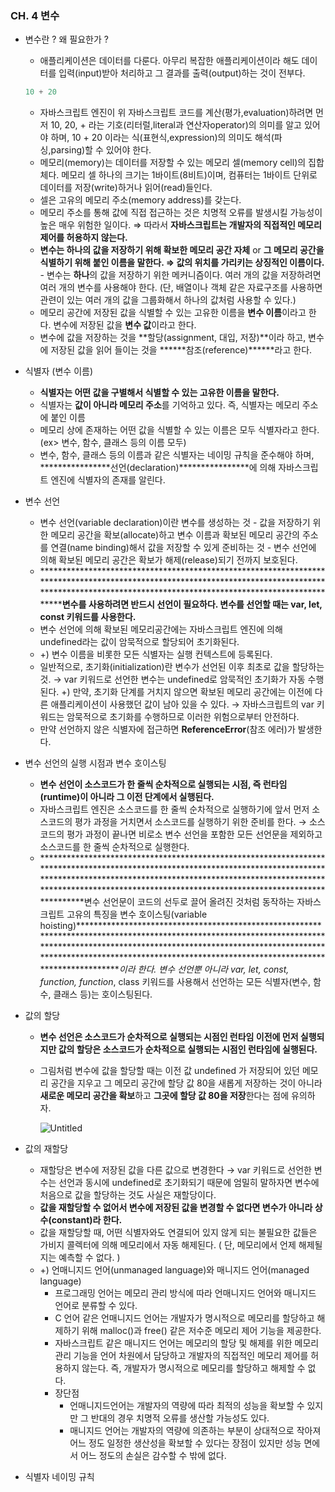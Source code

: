 ### CH. 4 변수

- 변수란 ? 왜 필요한가 ?
    - 애플리케이션은 데이터를 다룬다. 아무리 복잡한 애플리케이션이라 해도 데이터를 입력(input)받아 처리하고 그 결과를 출력(output)하는 것이 전부다.
    
    ```jsx
    10 + 20
    ```
    
    - 자바스크립트 엔진이 위 자바스크립트 코드를 계산(평가,evaluation)하려면 먼저 10, 20, + 라는 기호(리터럴,literal과 연산자operator)의 의미를 알고 있어야 하며, 10 + 20 이라는 식(표현식,expression)의 의미도 해석(파싱,parsing)할 수 있어야 한다.
    - 메모리(memory)는 데이터를 저장할 수 있는 메모리 셀(memory cell)의 집합체다. 메모리 셀 하나의 크기는 1바이트(8비트)이며, 컴퓨터는 1바이트 단위로 데이터를 저장(write)하거나 읽어(read)들인다.
    - 셀은 고유의 메모리 주소(memory address)를 갖는다.
    - 메모리 주소를 통해 값에 직접 접근하는 것은 치명적 오류를 발생시킬 가능성이 높은 매우 위험한 일이다. ⇒ 따라서 **자바스크립트는 개발자의 직접적인 메모리 제어를 허용하지 않는다.**
    - **변수는 하나의 값을 저장하기 위해 확보한 메모리 공간 자체** or **그 메모리 공간을 식별하기 위해 붙인 이름을 말한다. ⇒ 값의 위치를 가리키는 상징적인 이름이다.** - 변수는 **하나**의 값을 저장하기 위한 메커니즘이다. 여러 개의 값을 저장하려면 여러 개의 변수를 사용해야 한다. (단, 배열이나 객체 같은 자료구조를 사용하면 관련이 있는 여러 개의 값을 그룹화해서 하나의 값처럼 사용할 수 있다.)
    - 메모리 공간에 저장된 값을 식별할 수 있는 고유한 이름을 **********변수 이름**********이라고 한다.
    변수에 저장된 값을 ****************변수 값****************이라고 한다.
    - 변수에 값을 저장하는 것을 **할당(assignment, 대입, 저장)**이라 하고, 변수에 저장된 값을 읽어 들이는 것을 ******참조(reference)******라고 한다.
- 식별자 (변수 이름)
    - **********************************************************************************************************************************************식별자는 어떤 값을 구별해서 식별할 수 있는 고유한 이름을 말한다.**********************************************************************************************************************************************
    - 식별자는 ******************************************************************************************값이 아니라 메모리 주소******************************************************************************************를 기억하고 있다. 즉, 식별자는 메모리 주소에 붙인 이름
    - 메모리 상에 존재하는 어떤 값을 식별할 수 있는 이름은 모두 식별자라고 한다. (ex> 변수, 함수, 클래스 등의 이름 모두)
    - 변수, 함수, 클래스 등의 이름과 같은 식별자는 네이밍 규칙을 준수해야 하며, ****************선언(declaration)****************에 의해 자바스크립트 엔진에 식별자의 존재를 알린다.
- 변수 선언
    - 변수 선언(variable declaration)이란 변수를 생성하는 것 - 값을 저장하기 위한 메모리 공간을 확보(allocate)하고 변수 이름과 확보된 메모리 공간의 주소를 연결(name binding)해서 값을 저장할 수 있게 준비하는 것 - 변수 선언에 의해 확보된 메모리 공간은 확보가 해제(release)되기 전까지 보호된다.
    - **********************************************************************************************************************************************************************************************************변수를 사용하려면 반드시 선언이 필요하다. 변수를 선언할 때는 var, let, const 키워드를 사용한다.**
    - 변수 선언에 의해 확보된 메모리공간에는 자바스크립트 엔진에 의해 undefined라는 값이 암묵적으로 할당되어 초기화된다.
    - +) 변수 이름을 비롯한 모든 식별자는 실행 컨텍스트에 등록된다.
    - 일반적으로, 초기화(initialization)란 변수가 선언된 이후 최초로 값을 할당하는 것.
    → var 키워드로 선언한 변수는 undefined로 암묵적인 초기화가 자동 수행된다.
    +) 만약, 초기화 단계를 거치지 않으면 확보된 메모리 공간에는 이전에 다른 애플리케이션이 사용했던 값이 남아 있을 수 있다.
    → 자바스크립트의 var 키워드는 암묵적으로 초기화를 수행하므로 이러한 위험으로부터 안전하다.
    - 만약 선언하지 않은 식별자에 접근하면 ****************************ReferenceError****************************(참조 에러)가 발생한다.
- 변수 선언의 실행 시점과 변수 호이스팅
    - **************************************************************************************************************************************************************************************************************************************************************변수 선언이 소스코드가 한 줄씩 순차적으로 실행되는 시점, 즉 런타임(runtime)이 아니라 그 이전 단계에서 실행된다.**************************************************************************************************************************************************************************************************************************************************************
    - 자바스크립트 엔진은 소스코드를 한 줄씩 순차적으로 실행하기에 앞서 먼저 소스코드의 평가 과정을 거치면서 소스코드를 실행하기 위한 준비를 한다.
    → 소스코드의 평가 과정이 끝나면 비로소 변수 선언을 포함한 모든 선언문을 제외하고 소스코드를 한 줄씩 순차적으로 실행한다.
    - ******************************************************************************************************************************************************************************************************************************************************************************변수 선언문이 코드의 선두로 끌어 올려진 것처럼 동작하는 자바스크립트 고유의 특징을 변수 호이스팅(variable hoisting)******************************************************************************************************************************************************************************************************************************************************************************이라 한다.
    변수 선언뿐 아니라 var, let, const, function, function*, class 키워드를 사용해서 선언하는 모든 식별자(변수, 함수, 클래스 등)는 호이스팅된다.
- 값의 할당
    - ********************************************************************************************************************************************************************************************************************************************************************************************************************************************************************************************************************************************변수 선언은 소스코드가 순차적으로 실행되는 시점인 런타임 이전에 먼저 실행되지만 값의 할당은 소스코드가 순차적으로 실행되는 시점인 런타임에 실행된다.********************************************************************************************************************************************************************************************************************************************************************************************************************************************************************************************************************************************
    - 그림처럼 변수에 값을 할당할 때는 이전 값 undefined 가 저장되어 있던 메모리 공간을 지우고 그 메모리 공간에 할당 값 80을 새롭게 저장하는 것이 아니라 **새로운 메모리 공간을 확보**하고 **그곳에 할당 값 80을 저장**한다는 점에 유의하자.
        
        ![Untitled](https://s3-us-west-2.amazonaws.com/secure.notion-static.com/0651e4f9-b59d-461c-b876-92879381e9ec/Untitled.png)
        
- 값의 재할당
    - 재할당은 변수에 저장된 값을 다른 값으로 변경한다
    → var 키워드로 선언한 변수는 선언과 동시에 undefined로 초기화되기 때문에 엄밀히 말하자면 변수에 처음으로 값을 할당하는 것도 사실은 재할당이다.
    - ********************************값을 재할당할 수 없어서 변수에 저장된 값을 변경할 수 없다면 변수가 아니라 상수(constant)라 한다.********************************
    - 값을 재할당할 때, 어떤 식별자와도 연결되어 있지 않게 되는 불필요한 값들은 가비지 콜렉터에 의해 메모리에서 자동 해제된다. ( 단, 메모리에서 언제 해제될지는 예측할 수 없다. )
    - +) 언매니지드 언어(unmanaged language)와 매니지드 언어(managed language)
        - 프로그래밍 언어는 메모리 관리 방식에 따라 언매니지드 언어와 매니지드 언어로 분류할 수 있다.
        - C 언어 같은 언매니지드 언어는 개발자가 명시적으로 메모리를 할당하고 해제하기 위해 malloc()과 free() 같은 저수준 메모리 제어 기능을 제공한다.
        - 자바스크립트 같은 매니지드 언어는 메모리의 할당 및 해제를 위한 메모리 관리 기능을 언어 차원에서 담당하고 개발자의 직접적인 메모리 제어를 허용하지 않는다. 즉, 개발자가 명시적으로 메모리를 할당하고 해제할 수 없다.
        - 장단점
            - 언매니지드언어는 개발자의 역량에 따라 최적의 성능을 확보할 수 있지만 그 반대의 경우 치명적 오류를 생산할 가능성도 있다.
            - 매니지드 언어는 개발자의 역량에 의존하는 부분이 상대적으로 작아져 어느 정도 일정한 생산성을 확보할 수 있다는 장점이 있지만 성능 면에서 어느 정도의 손실은 감수할 수 밖에 없다.
- 식별자 네이밍 규칙
